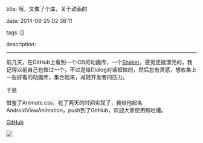 title: 哦，又做了个库，关于动画的

date: 2014-06-25 02:38:11

tags: []

description: 

---
前几天，在GitHub上看到一个iOS的动画库，一个[Shaker](https://github.com/ArtFeel/AFViewShaker)，感觉还挺漂亮的，我记得以前自己也做过一个，不过是给Dialog对话框做的，然后忽有灵感，想收集上一些好看的动画库，集合起来，减轻开发者的压力。

于是

借鉴了Animate.css，花了两天的时间实现了，我给他起名AndroidViewAnimation，push到了GitHub，欢迎大家使用和吐槽。

[GitHub](https://github.com/daimajia/AndroidViewAnimations)

![](http://ww3.sinaimg.cn/mw690/610dc034jw1ehnv2r93jpg20bx0kokjl.gif)
